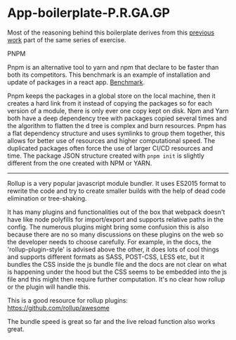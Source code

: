 # App-boilerplate-P.R.GA.GP

Most of the reasoning behind this boilerplate derives from this <a href="https://github.com/l-palermo/App-boilerplate-Y.W.L.DO.C">previous work</a> part of the same series of exercise.

PNPM

Pnpm is an alternative tool to yarn and npm that declare to be faster than both its competitors. This benchmark is an example of installation and update of packages in a react app. <a href='https://github.com/pnpm/benchmarks-of-javascript-package-managers'>Benchmark</a>.

Pnpm keeps the packages in a global store on the local machine, then it creates a hard link from it instead of copying the packages so for each version of a module, there is only ever one copy kept on disk.
Npm and Yarn both have a deep dependency tree with packages copied several times and the algorithm to flatten the d tree is complex and burn resources. Pnpm has a flat dependency structure and uses symlinks to group them together, this allows for better use of resources and higher computational speed.
The duplicated packages often force the use of larger CI/CD resources and time.
The package JSON structure created with `pnpm init` is slightly different from the one created with NPM or YARN.

---

Rollup is a very popular javascript module bundler. It uses ES2015 format to rewrite the code and try to create smaller builds with the help of dead code elimination or tree-shaking.

It has many plugins and functionalities out of the box that webpack doesn't have like node polyfills for import/export and supports relative paths in the config.
The numerous plugins might bring some confusion this is also because there are no so many discussions on these plugins on the web so
the developer needs to choose carefully. For example, in the docs, the 'rollup-plugin-style' is advised above the other, it does lots of cool things and supports different formats as SASS, POST-CSS, LESS etc, but it bundles the CSS inside the js bundle file and the docs are not clear on what is happening
under the hood but the CSS seems to be embedded into the js file and this might then require further computation. It's no clear how rollup or the plugin will handle this.

This is a good resource for rollup plugins: https://github.com/rollup/awesome

The bundle speed is great so far and the live reload function also works great.
